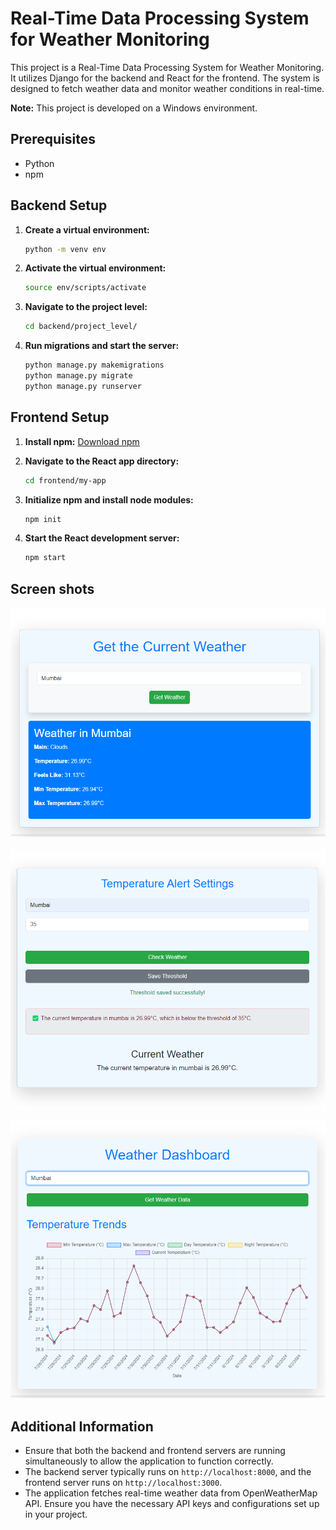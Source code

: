 # Real-Time Data Processing System for Weather Monitoring

This project is a Real-Time Data Processing System for Weather Monitoring. It utilizes Django for the backend and React for the frontend. The system is designed to fetch weather data and monitor weather conditions in real-time.

**Note:** This project is developed on a Windows environment.

## Prerequisites

- Python
-  npm

## Backend Setup

1. **Create a virtual environment:**

    ```sh
    python -m venv env
    ```

2. **Activate the virtual environment:**

    ```sh
    source env/scripts/activate
    ```

3. **Navigate to the project level:**

    ```sh
    cd backend/project_level/
    ```

4. **Run migrations and start the server:**

    ```sh
    python manage.py makemigrations
    python manage.py migrate
    python manage.py runserver
    ```

## Frontend Setup

1. **Install npm:** [Download npm](https://www.npmjs.com/get-npm)

2. **Navigate to the React app directory:**

    ```sh
    cd frontend/my-app
    ```

3. **Initialize npm and install node modules:**

    ```sh
    npm init
    ```

4. **Start the React development server:**

    ```sh
    npm start
    ```



## Screen shots
![Project Diagram](1.png)



![Project Diagram](3.png)

![Project Diagram](4.png)

## Additional Information

- Ensure that both the backend and frontend servers are running simultaneously to allow the application to function correctly.
- The backend server typically runs on `http://localhost:8000`, and the frontend server runs on `http://localhost:3000`.
- The application fetches real-time weather data from OpenWeatherMap API. Ensure you have the necessary API keys and configurations set up in your project.


